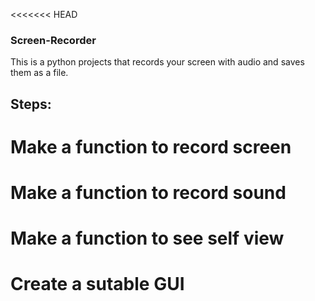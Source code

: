 <<<<<<< HEAD
### Screen-Recorder
This is a python projects that records your screen with audio and saves them as a file.
## Steps:
#	 Make a function to record screen
#	 Make a function to record sound
#	 Make a function to see self view
#	 Create a sutable GUI

